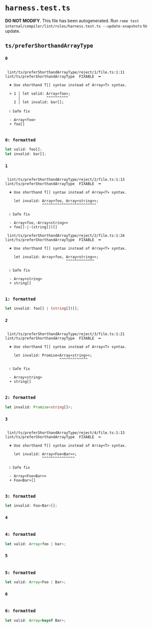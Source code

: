 # `harness.test.ts`

**DO NOT MODIFY**. This file has been autogenerated. Run `rome test internal/compiler/lint/rules/harness.test.ts --update-snapshots` to update.

## `ts/preferShorthandArrayType`

### `0`

```

 lint/ts/preferShorthandArrayType/reject/1/file.ts:1:11 lint/ts/preferShorthandArrayType  FIXABLE  ━

  ✖ Use shorthand T[] syntax instead of Array<T> syntax.

  > 1 │ let valid: Array<foo>;
      │            ^^^^^^^^^^
    2 │ let invalid: bar[];

  ℹ Safe fix

  - Array<foo>
  + foo[]


```

### `0: formatted`

```ts
let valid: foo[];
let invalid: bar[];

```

### `1`

```

 lint/ts/preferShorthandArrayType/reject/2/file.ts:1:13 lint/ts/preferShorthandArrayType  FIXABLE  ━

  ✖ Use shorthand T[] syntax instead of Array<T> syntax.

    let invalid: Array<foo, Array<string>>;
                 ^^^^^^^^^^^^^^^^^^^^^^^^^

  ℹ Safe fix

  - Array<foo,·Array<string>>
  + foo[]·|·(string[])[]

 lint/ts/preferShorthandArrayType/reject/2/file.ts:1:24 lint/ts/preferShorthandArrayType  FIXABLE  ━

  ✖ Use shorthand T[] syntax instead of Array<T> syntax.

    let invalid: Array<foo, Array<string>>;
                            ^^^^^^^^^^^^^

  ℹ Safe fix

  - Array<string>
  + string[]


```

### `1: formatted`

```ts
let invalid: foo[] | (string[])[];

```

### `2`

```

 lint/ts/preferShorthandArrayType/reject/3/file.ts:1:21 lint/ts/preferShorthandArrayType  FIXABLE  ━

  ✖ Use shorthand T[] syntax instead of Array<T> syntax.

    let invalid: Promise<Array<string>>;
                         ^^^^^^^^^^^^^

  ℹ Safe fix

  - Array<string>
  + string[]


```

### `2: formatted`

```ts
let invalid: Promise<string[]>;

```

### `3`

```

 lint/ts/preferShorthandArrayType/reject/4/file.ts:1:13 lint/ts/preferShorthandArrayType  FIXABLE  ━

  ✖ Use shorthand T[] syntax instead of Array<T> syntax.

    let invalid: Array<Foo<Bar>>;
                 ^^^^^^^^^^^^^^^

  ℹ Safe fix

  - Array<Foo<Bar>>
  + Foo<Bar>[]


```

### `3: formatted`

```ts
let invalid: Foo<Bar>[];

```

### `4`

```

```

### `4: formatted`

```ts
let valid: Array<foo | bar>;

```

### `5`

```

```

### `5: formatted`

```ts
let valid: Array<Foo | Bar>;

```

### `6`

```

```

### `6: formatted`

```ts
let valid: Array<keyof Bar>;

```
